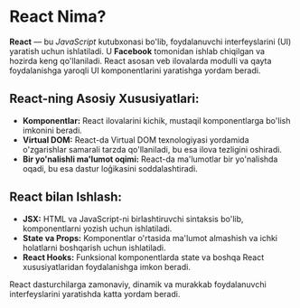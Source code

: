 # React Nima?

**React** — bu *JavaScript* kutubxonasi bo'lib, foydalanuvchi interfeyslarini (UI) yaratish uchun ishlatiladi. U **Facebook** tomonidan ishlab chiqilgan va hozirda keng qo'llaniladi. React asosan veb ilovalarda modulli va qayta foydalanishga yaroqli UI komponentlarini yaratishga yordam beradi.

## React-ning Asosiy Xususiyatlari:
- **Komponentlar:** React ilovalarini kichik, mustaqil komponentlarga bo'lish imkonini beradi.
- **Virtual DOM:** React-da Virtual DOM texnologiyasi yordamida o'zgarishlar samarali tarzda qo'llaniladi, bu esa ilova tezligini oshiradi.
- **Bir yo'nalishli ma'lumot oqimi:** React-da ma'lumotlar bir yo'nalishda oqadi, bu esa dastur loģikasini soddalashtiradi.

## React bilan Ishlash:
- **JSX:** HTML va JavaScript-ni birlashtiruvchi sintaksis bo'lib, komponentlarni yozish uchun ishlatiladi.
- **State va Props:** Komponentlar o'rtasida ma'lumot almashish va ichki holatlarni boshqarish uchun ishlatiladi.
- **React Hooks:** Funksional komponentlarda state va boshqa React xususiyatlaridan foydalanishga imkon beradi.

React dasturchilarga zamonaviy, dinamik va murakkab foydalanuvchi interfeyslarini yaratishda katta yordam beradi.
